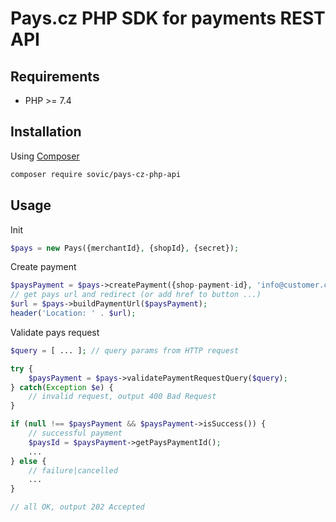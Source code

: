 # Pays.cz PHP SDK for payments REST API

## Requirements

- PHP >= 7.4

## Installation

Using [Composer](https://getcomposer.org/doc/00-intro.md)

```bash
composer require sovic/pays-cz-php-api
```

## Usage

Init

```php
$pays = new Pays({merchantId}, {shopId}, {secret});
```

Create payment

```php
$paysPayment = $pays->createPayment({shop-payment-id}, 'info@customer.com', 1500, 'CZK'); 
// get pays url and redirect (or add href to button ...) 
$url = $pays->buildPaymentUrl($paysPayment);
header('Location: ' . $url);
```

Validate pays request

```php 
$query = [ ... ]; // query params from HTTP request

try {
    $paysPayment = $pays->validatePaymentRequestQuery($query);
} catch(Exception $e) {
    // invalid request, output 400 Bad Request
}

if (null !== $paysPayment && $paysPayment->isSuccess()) {
    // successful payment
    $paysId = $paysPayment->getPaysPaymentId();
    ... 
} else {
    // failure|cancelled
    ...
}

// all OK, output 202 Accepted
```